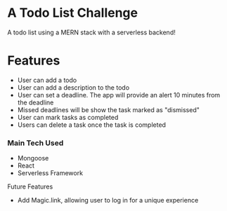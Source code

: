 # A Todo List Challenge
A todo list using a MERN stack with a serverless backend!

#  Features
- User can add a todo  
- User can add a description to the todo
- User can set a deadline. The app will provide an alert 10 minutes from the deadline
- Missed deadlines will be show the task marked as "dismissed"
- User can mark tasks as completed 
- Users can delete a task once the task is completed

### Main Tech Used
- Mongoose
- React
- Serverless Framework

Future Features
- Add Magic.link, allowing user to log in for a unique experience
